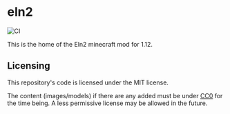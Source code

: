 # eln2
![CI](https://github.com/eln2/eln2/workflows/CI/badge.svg)

This is the home of the Eln2 minecraft mod for 1.12.

## Licensing

This repository's code is licensed under the MIT license.

The content (images/models) if there are any added must be under [CC0](https://creativecommons.org/share-your-work/public-domain/cc0/) for the time being. A less permissive license may be allowed in the future.
